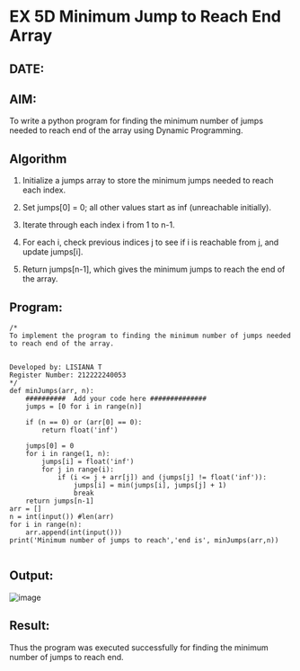 # EX 5D Minimum Jump to Reach End Array
## DATE:
## AIM:
To write a python program for finding the minimum number of jumps needed to reach end of the array using Dynamic Programming.


## Algorithm
1. Initialize a jumps array to store the minimum jumps needed to reach each index.

2. Set jumps[0] = 0; all other values start as inf (unreachable initially).

3. Iterate through each index i from 1 to n-1.

4. For each i, check previous indices j to see if i is reachable from j, and update jumps[i].

5. Return jumps[n-1], which gives the minimum jumps to reach the end of the array.

## Program:
```
/*
To implement the program to finding the minimum number of jumps needed to reach end of the array.


Developed by: LISIANA T
Register Number: 212222240053 
*/
def minJumps(arr, n):
    ##########  Add your code here ##############
    jumps = [0 for i in range(n)]
 
    if (n == 0) or (arr[0] == 0):
        return float('inf')
 
    jumps[0] = 0
    for i in range(1, n):
        jumps[i] = float('inf')
        for j in range(i):
            if (i <= j + arr[j]) and (jumps[j] != float('inf')):
                jumps[i] = min(jumps[i], jumps[j] + 1)
                break
    return jumps[n-1]
arr = []
n = int(input()) #len(arr)
for i in range(n):
    arr.append(int(input()))
print('Minimum number of jumps to reach','end is', minJumps(arr,n))
 
```

## Output:

![image](https://github.com/user-attachments/assets/cdc148ff-b374-4fe7-8ac6-f2bdb3d55fc5)


## Result:
Thus the program was executed successfully for finding the minimum number of jumps to reach end.
